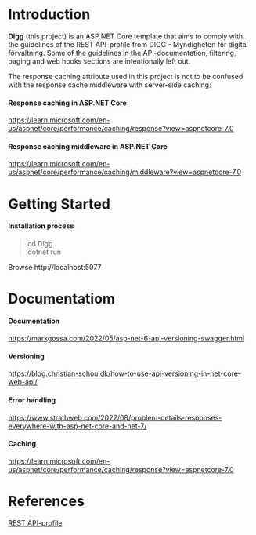 # Introduction 
**Digg** (this project) is an ASP.NET Core template that aims to comply with the guidelines of the REST API-profile from DIGG - Myndigheten för digital förvaltning. Some of the guidelines in the API-documentation, filtering, paging and web hooks sections are intentionally left out. 

The response caching attribute used in this project is not to be confused with the response cache middleware with server-side caching:

#### Response caching in ASP.NET Core
https://learn.microsoft.com/en-us/aspnet/core/performance/caching/response?view=aspnetcore-7.0
#### Response caching middleware in ASP.NET Core
https://learn.microsoft.com/en-us/aspnet/core/performance/caching/middleware?view=aspnetcore-7.0

# Getting Started

#### Installation process

> cd Digg  
dotnet run	

Browse http://localhost:5077

# Documentatiom
#### Documentation
https://markgossa.com/2022/05/asp-net-6-api-versioning-swagger.html 
#### Versioning
https://blog.christian-schou.dk/how-to-use-api-versioning-in-net-core-web-api/
#### Error handling
https://www.strathweb.com/2022/08/problem-details-responses-everywhere-with-asp-net-core-and-net-7/
#### Caching
https://learn.microsoft.com/en-us/aspnet/core/performance/caching/response?view=aspnetcore-7.0

# References
[REST API-profile](https://dev.dataportal.se/rest-api-profil)